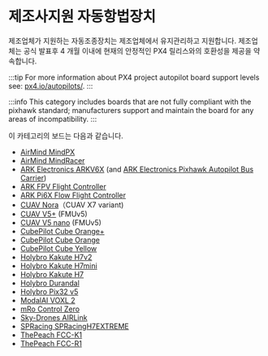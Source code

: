 # 제조사지원 자동항법장치

제조업체가 지원하는 자동조종장치는 제조업체에서 유지관리하고 지원합니다. 제조업체는 공식 발표후 4 개월 이내에 현재의 안정적인 PX4 릴리스와의 호환성을 제공을 약속합니다.

:::tip
For more information about PX4 project autopilot board support levels see: [px4.io/autopilots/](https://px4.io/autopilots/).
:::

:::info
This category includes boards that are not fully compliant with the pixhawk standard; manufacturers support and maintain the board for any areas of incompatibility.
:::

이 카테고리의 보드는 다음과 같습니다.

- [AirMind MindPX](../flight_controller/mindpx.md)
- [AirMind MindRacer](../flight_controller/mindracer.md)
- [ARK Electronics ARKV6X](../flight_controller/ark_v6x.md) (and [ARK Electronics Pixhawk Autopilot Bus Carrier](../flight_controller/ark_pab.md))
- [ARK FPV Flight Controller](../flight_controller/ark_fpv.md)
- [ARK Pi6X Flow Flight Controller](../flight_controller/ark_pi6x.md)
- [CUAV Nora](../flight_controller/cuav_nora.md)（CUAV X7 variant)
- [CUAV V5+](../flight_controller/cuav_v5_plus.md) (FMUv5)
- [CUAV V5 nano](../flight_controller/cuav_v5_nano.md) (FMUv5)
- [CubePilot Cube Orange+](../flight_controller/cubepilot_cube_orangeplus.md)
- [CubePilot Cube Orange](../flight_controller/cubepilot_cube_orange.md)
- [CubePilot Cube Yellow](../flight_controller/cubepilot_cube_yellow.md)
- [Holybro Kakute H7v2](../flight_controller/kakuteh7v2.md)
- [Holybro Kakute H7mini](../flight_controller/kakuteh7mini.md)
- [Holybro Kakute H7](../flight_controller/kakuteh7.md)
- [Holybro Durandal](../flight_controller/durandal.md)
- [Holybro Pix32 v5](../flight_controller/holybro_pix32_v5.md)
- [ModalAI VOXL 2](../flight_controller/modalai_voxl_2.md)
- [mRo Control Zero](../flight_controller/mro_control_zero_f7.md)
- [Sky-Drones AIRLink](../flight_controller/airlink.md)
- [SPRacing SPRacingH7EXTREME](../flight_controller/spracingh7extreme.md)
- [ThePeach FCC-K1](../flight_controller/thepeach_k1.md)
- [ThePeach FCC-R1](../flight_controller/thepeach_r1.md)
